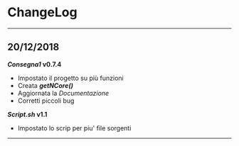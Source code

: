 **ChangeLog**
==============

--------------
##  20/12/2018

**_Consegna1_ v0.7.4**
 - Impostato il progetto su più funzioni
 - Creata _**getNCore()**_
 - Aggiornata la _Documentazione_
 - Corretti piccoli bug

**_Script.sh_ v1.1**
- Impostato lo scrip per piu' file sorgenti
 - -------------------
